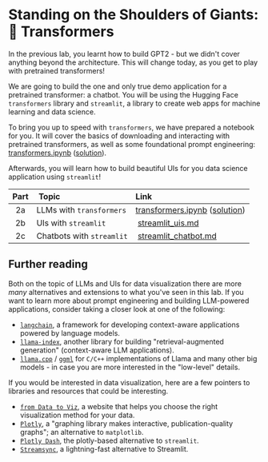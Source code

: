 # Standing on the Shoulders of Giants: 🤗 Transformers

In the previous lab, you learnt how to build GPT2 - but we didn't cover anything beyond the architecture.
This will change today, as you get to play with pretrained transformers!

We are going to build the one and only true demo application for a pretrained transformer: a chatbot. You will be using the Hugging Face `transformers` library and `streamlit`, a library to create web apps for machine learning and data science.

To bring you up to speed with `transformers`, we have prepared a notebook for you. It will cover the basics of downloading and interacting with pretrained transformers, as well as some foundational prompt engineering: [transformers.ipynb](notebooks/transformers.ipynb) ([solution](notebooks/transformers_solution.ipynb)).

Afterwards, you will learn how to build beautiful UIs for you data science application using `streamlit`!

| Part | Topic | Link |
|:---:|:---|:---|
| 2a | LLMs with `transformers` | [transformers.ipynb](notebooks/transformers.ipynb) ([solution](notebooks/transformers_solution.ipynb)) |
| 2b | UIs with `streamlit` | [streamlit_uis.md](./streamlit_uis.md) |
| 2c | Chatbots with `streamlit` | [streamlit_chatbot.md](./streamlit_chatbot.md) |

## Further reading

Both on the topic of LLMs and UIs for data visualization there are more _many_ alternatives and extensions to what you've seen in this lab.
If you want to learn more about prompt engineering and building LLM-powered applications, consider taking a closer look at one of the following:

- [`langchain`](https://python.langchain.com/docs/get_started/introduction), a framework for developing context-aware applications powered by language models.
- [`llama-index`](https://docs.llamaindex.ai/en/stable/), another library for building "retrieval-augmented generation" (context-aware LLM applications).
- [`llama.cpp`](https://github.com/ggerganov/llama.cpp) / [`ggml`](https://github.com/ggerganov/ggml) for `C/C++` implementations of Llama and many other big models - in case you are more interested in the "low-level" details.

If you would be interested in data visualization, here are a few pointers to libraries and resources that could be interesting.

- [`from Data to Viz`](https://www.data-to-viz.com/), a website that helps you choose the right visualization method for your data.
- [`Plotly`](https://plotly.com/python/), a "graphing library makes interactive, publication-quality graphs"; an alternative to `matplotlib`.
- [`Plotly Dash`](https://dash.plotly.com/tutorial), the plotly-based alternative to `streamlit`.
- [`Streamsync`](https://www.streamsync.cloud/), a lightning-fast alternative to Streamlit.
